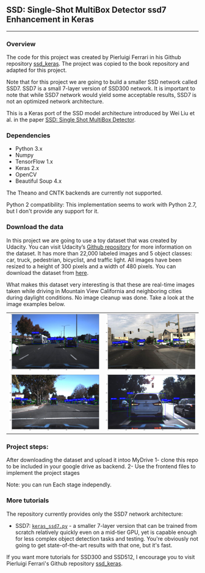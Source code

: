 ## SSD: Single-Shot MultiBox Detector ssd7 Enhancement in Keras
---

### Overview
The code for this project was created by Pierluigi Ferrari in his Github repository [ssd_keras](https://github.com/pierluigiferrari/ssd_keras). The project was copied to the book repository and adapted for this project.

Note that for this project we are going to build a smaller SSD network called SSD7. SSD7 is a small 7-layer version of SSD300 network. It is important to note that while SSD7 network would yield some acceptable results, SSD7 is not an optimized network architecture. 


This is a Keras port of the SSD model architecture introduced by Wei Liu et al. in the paper [SSD: Single Shot MultiBox Detector](https://arxiv.org/abs/1512.02325).


### Dependencies

* Python 3.x
* Numpy
* TensorFlow 1.x
* Keras 2.x
* OpenCV
* Beautiful Soup 4.x

The Theano and CNTK backends are currently not supported.

Python 2 compatibility: This implementation seems to work with Python 2.7, but I don't provide any support for it.

### Download the data

In this project we are going to use a toy dataset that was created by Udacity. You can visit Udacity’s [Github repository](https://github.com/udacity/self-driving-car/tree/master/annotations) for more information on the dataset. It has more than 22,000 labeled images and 5 object classes: car, truck, pedestrian, bicyclist, and traffic light. All images have been resized to a height of 300 pixels and a width of 480 pixels. You can download the dataset from [here](https://manning.box.com/s/rm9b4ksyiqlw6wu66vahmonubd8ixgq4).

What makes this dataset very interesting is that these are real-time images taken while driving in Mountain View California and neighboring cities during daylight conditions. No image cleanup was done. Take a look at the image examples below.

| | |
|---|---|
| ![img01](./examples/ssd7_traffic_pred_01.png) | ![img01](./examples/ssd7_traffic_pred_02.png) |
| ![img01](./examples/ssd7_traffic_pred_03.png) | ![img01](./examples/ssd7_traffic_pred_04.png) |


### Project steps:
After downloading the dataset and upload it intoo MyDrive
1- clone this repo to be included in your google drive as backend.
2- Use the frontend files to implement the project stages

Note: you can run Each stage independly.

### More tutorials

The repository currently provides only the SSD7 network architecture:
* SSD7: [`keras_ssd7.py`](models/keras_ssd7.py) - a smaller 7-layer version that can be trained from scratch relatively quickly even on a mid-tier GPU, yet is capable enough for less complex object detection tasks and testing. You're obviously not going to get state-of-the-art results with that one, but it's fast.

If you want more tutorials for SSD300 and SSD512, I encourage you to visit Pierluigi Ferrari's Github repository [ssd_keras](https://github.com/pierluigiferrari/ssd_keras).
